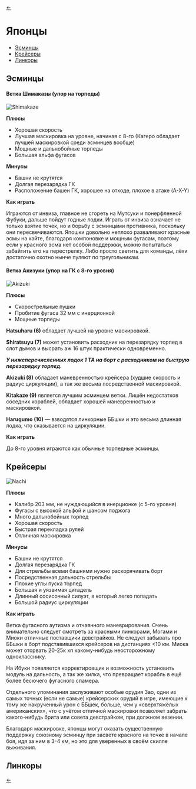 [←](../readme.md)

# Японцы

- [Эсминцы](#Эсминцы)
- [Крейсеры](#Крейсеры)
- [Линкоры](#Линкоры)

## Эсминцы

#### Ветка Шимаказы (упор на торпеды)
![Shimakaze](https://sun9-70.userapi.com/c855036/v855036598/234e1f/uTelQmk9wIQ.jpg)

**Плюсы**
- Хорошая скорость
- Лучшая маскировка на уровне, начиная с 8-го (Кагеро обладает лучшей маскировкой среди эсминцев вообще)
- Мощные и дальнобойные торпеды
- Большая альфа фугасов

**Минусы**
- Башни не крутятся
- Долгая перезарядка ГК
- Расположение башен ГК, хорошее на отходе, плохое в атаке (A-X-Y)


**Как играть**

Играются от инвиза, главное не сгореть на Мутсуки и понерфленной Фубуки, дальше пойдут годные лодки.
Играть от инвиза означает не только взятие точек, но и борьбу с эсминцами противника, поскольку они пересвечиваются.
Япошки довольно неплохо разваливают красные эсмы на кайте, благодаря компоновке и мощным фугасам, поэтому если у красного эсма нет особой поддержки, можно попытаться забайтить его на перестрелку. Либо просто светить для команды, лёхи достаточно охотно нынче пуляют по треугольникам.

#### Ветка Акизуки (упор на ГК с 8-го уровня)
![Akizuki](https://sun9-26.userapi.com/c855036/v855036717/22abc7/B3PwdGSUgo8.jpg)

**Плюсы**
- Скорострельные пушки
- Пробитие фугаса 32 мм с инерционкой
- Мощные торпеды

**Hatsuharu (6)** обладает лучшей на уровне маскировкой.

**Shiratsuyu (7)** может установить расходник на перезарядку торпед в слот дымов и высрать аж 16 штук практически одновременно.

**_У нижеперечисленных лодок 1 ТА на борт с расходником на быструю перезарядку торпед._**

**Akizuki (8)** обладает маневренностью крейсера (худшие скорость и радиус циркуляции), а так же весьма посредственной маскировкой.

**Kitakaze (9)** является лучшим эсминцем ветки. Лишён недостатков соседних кораблей, обладает хорошей маневренностью и маскировкой.

**Harugumo (10)** — взводятся линкорные ББшки и это весьма длинная лодка, что сказывается на циркуляции.

**Как играть**

До 8-го уровня играются как обычные торпедные эсминцы.

## Крейсеры
![Nachi](https://sun9-2.userapi.com/c855036/v855036717/22abd9/cSv-eXri5HI.jpg)

**Плюсы**
- Калибр 203 мм, не нуждающийся в инерционке (с 5-го уровня)
- Фугасы с высокой альфой и шансом поджога
- Много дальнобойных торпед
- Хорошая скорость
- Быстрая перекладка рулей
- Отличная маскировка

**Минусы**
- Башни не крутятся
- Долгая перезарядка ГК
- Для стрельбы всеми башнями нужно раскорячивать борт
- Посредственная дальность стрельбы
- Плохие углы пуска торпед
- Большая и уязвимая цитадель
- Длинный сосисочный силуэт, в который легко попадать
- Большой радиус циркуляции

**Как играть**

Ветка фугасного аутизма и отчаянного маневрирования. Очень внимательно следует смотреть за красными линкорами, Могами и Миоки отличные поставщики девстрайков. Не следует забывать про ББшки в борт подставившихся крейсеров на дистанциях <10 км. Миока может оторвать 20-25к хп какому-нибудь неосторожному однокласснику.

На Ибуки появляется корректировщик и возможность установить модуль на дальность, а так же хилка, что превращает корабль в ещё более бесючего фугасного спамера.

Отдельного упоминания заслуживают особые орудия Зао, одни из самых точных (если не самые) крейсерских орудий в игре, имеющие к тому же накрученный урон с ББшек, больше, чем у «сверхтяжёлых американских», что с учётом отличной маскировки позволяет забрать какого-нибудь брита или совета девстрайком, при должном везении.

Благодаря маскировке, японцы могут оказать существенную поддержку союзному эсминцу при засвете красного на точке в начале боя, идя за ним в 3-4 км, но это для уверенных в своём скилле выживания.

## Линкоры

[←](../readme.md)

